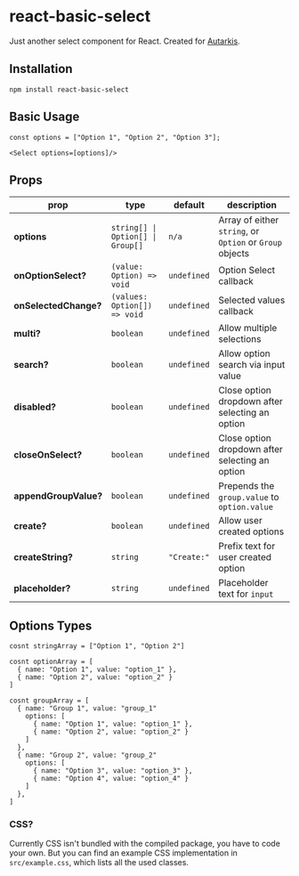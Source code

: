 # react-basic-select

Just another select component for React. Created for [Autarkis](https://github.com/yigitlevent/autarkis).

## Installation

`npm install react-basic-select`

## Basic Usage

```
const options = ["Option 1", "Option 2", "Option 3"];

<Select	options=[options]/>
```

## Props

prop | type | default | description
--- | --- | --- | --- 
**options** | `string[] \| Option[] \| Group[]` | `n/a` | Array of either `string`, or `Option` or `Group` objects
**onOptionSelect?** | `(value: Option) => void` | `undefined` | Option Select callback
**onSelectedChange?** | `(values: Option[]) => void` | `undefined` | Selected values callback
**multi?** | `boolean` | `undefined` | Allow multiple selections
**search?** | `boolean` | `undefined` | Allow option search via input value
**disabled?** | `boolean` | `undefined` | Close option dropdown after selecting an option
**closeOnSelect?** | `boolean` | `undefined` | Close option dropdown after selecting an option
**appendGroupValue?** | `boolean` | `undefined` | Prepends the `group.value` to `option.value`
**create?** | `boolean` | `undefined` | Allow user created options
**createString?** | `string` | `"Create:"` | Prefix text for user created option
**placeholder?** | `string` | `undefined` | Placeholder text for `input`

## Options Types

```
cosnt stringArray = ["Option 1", "Option 2"]
```

```
cosnt optionArray = [
  { name: "Option 1", value: "option_1" },
  { name: "Option 2", value: "option_2" }
]
```

```
cosnt groupArray = [
  { name: "Group 1", value: "group_1" 
    options: [
      { name: "Option 1", value: "option_1" },
      { name: "Option 2", value: "option_2" }
    ]
  },
  { name: "Group 2", value: "group_2" 
    options: [
      { name: "Option 3", value: "option_3" },
      { name: "Option 4", value: "option_4" }
    ]
  },
]
```
### CSS?

Currently CSS isn't bundled with the compiled package, you have to code your own. But you can find an example CSS implementation in `src/example.css`, which lists all   the used classes.

